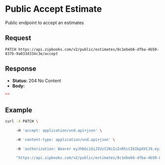 # Public Accept Estimate

Public endpoint to accept an estimates

## Request

`PATCH https://api.zipbooks.com/v2/public/estimates/8c1ebeb6-dfba-4b50-837b-9a033d334c3e/accept`

## Response

- **Status:** 204 No Content
- **Body:**

```json
""
```

## Example

```bash
curl -X PATCH \
     
     -H 'accept: application/vnd.api+json' \
     
     -H 'content-type: application/vnd.api+json' \
     
     -H 'authorization: Bearer eyJhbGciOiJIUzI1NiIsInR5cCI6IkpXVCJ9.eyJjYWxsZXIiOm51bGwsInN1YiI6IjE2NjMiLCJpc3MiOiJodHRwczpcL1wvYXBwLnppcGJvb2tzLmNvbVwvdjJcL2F1dGhcL2xvZ2luIiwiaWF0IjoxNTY3NTMzMzIwLCJleHAiOjE1ODMwODUzMjAsIm5iZiI6MTU2NzUzMzMyMCwianRpIjoiYjY3ZDM4YzQtYjEzNy00ZDFkLTk4NjMtYzRhNGVmYzYzZGViIiwic3RlYWx0aCI6ImZhbHNlIiwiYWNjb3VudF9pZCI6MjA1MiwidXBkYXRlZF9hdCI6IjIwMTktMDktMDMgMTc6NTU6MjBaIn0.ICsltsu1gRqz8Q7_DUA0GQIWvBtclJcnwNr9Brc5ytU' \
     
     "https://api.zipbooks.com/v2/public/estimates/8c1ebeb6-dfba-4b50-837b-9a033d334c3e/accept"
```
